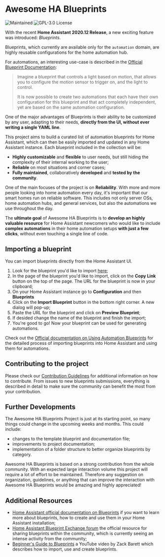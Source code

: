 # Awesome HA Blueprints

![Maintained](https://img.shields.io/badge/maintained-yes-brightgreen) ![GPL-3.0 License](https://img.shields.io/github/license/EPMatt/awesome-ha-blueprints)

With the recent **Home Assistant 2020.12 Release**, a new exciting feature was introduced: _Blueprints_.

Blueprints, which currently are available only for the `automation` domain, are highly reusable configurations for the home automation hub.

For automations, an interesting use-case is described in the [Official Blueprint Documentation](https://www.home-assistant.io/docs/blueprint/):

> Imagine a blueprint that controls a light based on motion, that allows you to configure the motion sensor to trigger on, and the light to control.
>
> It is now possible to create two automations that each have their own configuration for this blueprint and that act completely independent, yet are based on the same automation configuration.

One of the major advantages of Blueprints is their ability to be customized by any user, adapting to their needs, **directly from the UI, without ever writing a single YAML line**.

This project aims to build a curated list of automation blueprints for Home Assistant, which can then be easily imported and updated in any Home Assistant instance. Each blueprint included in the collection will be:

- **Highly customizable** and **flexible** to user needs, but still hiding the complexity of their internal working to the user;
- **Reliable** on most situations and corner cases;
- **Fully maintained**, collaboratively **developed** and **tested by the community**.

One of the main focuses of the project is on **Reliability**. With more and more people looking into home automation every day, it's important that our smart homes run on reliable software. This includes not only server OSs, home automation hubs, and general services, but also the automations we use throughout the day.

The **ultimate goal** of Awesome HA Blueprints is to **develop an highly valuable resource** for Home Assistant newcomers who would like to include **complex automations** in their home automation setups **with just a few clicks**, without even touching a single line of code.

## Importing a blueprint

You can import blueprints directly from the Home Assistant UI.

1. Look for the blueprint you'd like to import [here](https://epmatt.github.io/awesome-ha-blueprints/blueprints);
2. In the page of the blueprint you'd like to import, click on the **Copy Link** button on the top of the page. The URL for the blueprint is now in your clipboard;
3. On your Home Assistant instance go to **Configuration** and then **Blueprints**
4. Click on the **Import Blueprint** button in the bottom right corner. A new dialog will pop-up;
5. Paste the URL for the blueprint and click on **Preview Blueprint**;
6. If desided change the name of the blueprint and finish the import;
7. You're good to go! Now your blueprint can be used for generating automations.

Check out the [Official documentation on Using Automation Blueprints](https://www.home-assistant.io/docs/automation/using_blueprints/) for the detailed process of importing blueprints into Home Assistant and using them for automations.

## Contributing to the project

Please check our [Contribution Guidelines](https://github.com/EPMatt/awesome-ha-blueprints/blob/main/CONTRIBUTING.md) for additional information on how to contribute. From issues to new blueprints submissions, everything is described in detail to make sure the community can benefit the most from your contribution.

## Further Developments

The Awesome HA Blueprints Project is just at its starting point, so many things could change in the upcoming weeks and months. This could include:

- changes to the template blueprint and documentation file;
- improvements to project documentation;
- implementation of a folder structure to better organize blueprints by category.

Awesome HA Blueprints is based on a strong contribution from the whole community. With an expected large interaction volume this project will require a lot of effort to be maintained. Therefore any suggestion on organization, guidelines, or anything that can improve the interaction with Awesome HA Blueprints would be amazing and highly appreciated!

## Additional Resources

- [Home Assistant official documentation on Blueprints](https://www.home-assistant.io/docs/blueprint/) if you want to learn more about blueprints, how to create and use them in your Home Assistant installation;
- [Home Assistant Blueprint Exchange forum](https://community.home-assistant.io/c/blueprints-exchange) the official resource for sharing blueprints within the community, which is currently seeing an intense activity from the community;
- [Beginner's Guide to Blueprints](https://youtu.be/oFcRe91LH1E) a YouTube video by Zack Barett which describes how to import, use and create blueprints.
